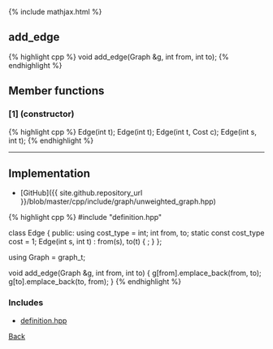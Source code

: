 {% include mathjax.html %}

## add_edge

{% highlight cpp %}
void add_edge(Graph &g, int from, int to);
{% endhighlight %}

## Member functions

### [1] (constructor)
{% highlight cpp %}
Edge(int t);
Edge(int t);
Edge(int t, Cost c);
Edge(int s, int t);
{% endhighlight %}


---------------------------------------

## Implementation

- [GitHub]({{ site.github.repository_url }}/blob/master/cpp/include/graph/unweighted_graph.hpp)

{% highlight cpp %}
#include "definition.hpp"

class Edge {
public:
  using cost_type = int;
  int from, to;
  static const cost_type cost = 1;
  Edge(int s, int t) : from(s), to(t) { ; }
};

using Graph = graph_t<Edge>;

void add_edge(Graph &g, int from, int to) {
  g[from].emplace_back(from, to);
  g[to].emplace_back(to, from);
}
{% endhighlight %}

### Includes

- [definition.hpp](definition)

[Back](../..)
